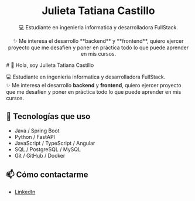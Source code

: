 <div align="center">
  <h1>Julieta Tatiana Castillo</h1>
  <p>💻 Estudiante en ingenieria informatica y desarrolladora FullStack.</p>
  <p>✨ Me interesa el desarrollo **backend** y **frontend**, quiero ejercer proyecto que me desafien y poner en práctica todo lo que puede aprender en mis cursos.</p>
</div>
# 👋 Hola, soy Julieta Tatiana Castillo

💻 Estudiante en ingenieria informatica y desarrolladora FullStack.  
✨ Me interesa el desarrollo **backend** y **frontend**, quiero ejercer proyecto que me desafien y poner en práctica todo lo que puede aprender en mis cursos.  

## 🚀 Tecnologías que uso
- Java / Spring Boot  
- Python / FastAPI  
- JavaScript / TypeScript / Angular  
- SQL / PostgreSQL / MySQL  
- Git / GitHub / Docker

## 📫 Cómo contactarme
- [LinkedIn](https://www.linkedin.com/in/julieta-tatiana-castillo/)  
